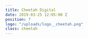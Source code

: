 ```yaml
---
title: Cheetah Digital
date: 2019-03-25 12:05:00 Z
position: 7
logo: "/uploads/logo__cheetah.png"
class: cheetah
---
```


